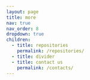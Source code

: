 ```yaml
---
layout: page
title: more
nav: true
nav_order: 8
dropdown: true
children:
  - title: repositories
    permalink: /repositories/
  - title: divider
  - title: contact us
    permalink: /contacts/
---
```

